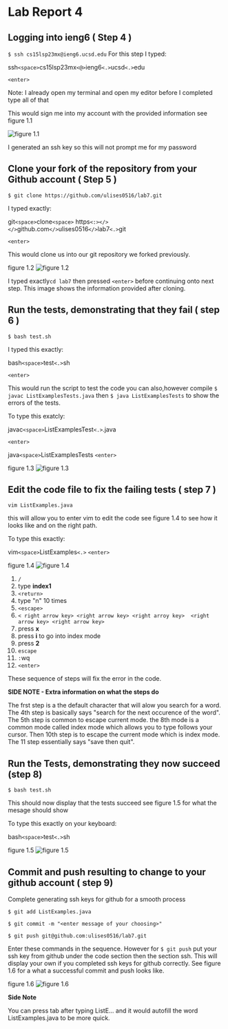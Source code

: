 # Lab Report 4

## Logging into ieng6 ( Step 4 ) 

```$ ssh cs15lsp23mx@ieng6.ucsd.edu```
For this step I typed:

ssh```<space>```cs15lsp23mx```<@>```ieng6```<.>```ucsd```<.>```edu

```<enter>```

Note: I already open my terminal and open my editor before I completed type all of that 


This would sign me into my account with the provided 
information see figure 1.1 


![figure 1.1](https://github.com/ulises0516/cse15l-lab-reports/assets/125671517/cb30db03-c7aa-479d-bef3-90b63f68f4a4)

I generated an ssh key so this will not prompt me for my password 

## Clone your fork of the repository from your Github account ( Step 5 )
```$ git clone https://github.com/ulises0516/lab7.git```

I typed exactly:

git```<space>```clone```<space>``` https```<:></></>```github.com```</>```ulises0516```</>```lab7```<.>```git

```<enter>```

This would clone us into our git repository we forked previously.

figure 1.2
![figure 1.2](https://github.com/ulises0516/cse15l-lab-reports/assets/125671517/cf59dd92-40f7-4466-874f-f1d133120c3c)



I typed exactly```cd lab7``` then pressed ```<enter>``` before continuing onto next step. This image shows the information provided after cloning. 

## Run the tests, demonstrating that they fail ( step 6 )

```$ bash test.sh```

I typed this exactly:

bash```<space>```test```<.>```sh

```<enter>```

This would run the script to test the code you can also,however compile
```$ javac ListExamplesTests.java``` then ```$ java ListExamplesTests``` to show the errors of the tests.

To type this exatcly:

javac```<space>```ListExamplesTest```<.>```.java 

```<enter>```

java```<space>```ListExamplesTests
```<enter>```


figure 1.3
![figure 1.3](https://github.com/ulises0516/cse15l-lab-reports/assets/125671517/0d2e248d-31d8-4a5a-93f2-27ea43b24a89)



## Edit the code file to fix the failing tests ( step 7 )

```vim ListExamples.java```

this will allow you to enter vim to edit the code see figure 1.4 to see how it looks like and on the right path.

To type this exactly:

vim```<space>```ListExamples```<.>```
```<enter>```

figure 1.4
![figure 1.4](https://github.com/ulises0516/cse15l-lab-reports/assets/125671517/45e031fa-e198-4e66-ad05-2a617725238a)


1. ```/``` 
2. type **index1**
3. ```<return>```
4. type "n" 10 times 
5.  ```<escape>```
6.  ```< right arrow key> <right arrow key> <right arroy key>  <right arrow key> <right arrow key>```
7.  press **x**
8.  press **i** to go into index mode
9.  press **2**
10.  ```escape```
11.  ```:```wq
12.  ```<enter>```

These sequence of steps will fix the error in the code.

**SIDE NOTE - Extra information on what the steps do** 

The frst step is a the default character that will alow you search for a word. The 4th step is basically says "search for the next occurence of the word". The 5th step is common to escape current mode. the 8th mode is a common mode called index mode which allows you to type follows your cursor. Then 10th step is to escape the current mode which is index mode. The 11 step essentially says "save then quit".

## Run the Tests, demonstrating they now succeed (step 8)

```$ bash test.sh```

This should now display that the tests succeed see figure 1.5 for what the mesage should show 

To type this exactly on your keyboard:

bash```<space>```test```<.>```sh


figure 1.5
![figure 1.5](https://github.com/ulises0516/cse15l-lab-reports/assets/125671517/1195582d-4737-4ca4-97fa-5966cfe7c254)


## Commit and push resulting to change to your github account ( step 9)

Complete generating ssh keys for github for a smooth process 

```$ git add ListExamples.java```

```$ git commit -m "<enter message of your choosing>"```

```$ git push git@github.com:ulises0516/lab7.git```

Enter these commands in the sequence. However for ```$ git push``` put your ssh key from github under the code section then the section ssh. This will display your own if you completed ssh keys for github correctly. See figure 1.6 for a what a successful commit and push looks like.


figure 1.6
![figure 1.6](https://github.com/ulises0516/cse15l-lab-reports/assets/125671517/7249e5dd-6aa6-44de-b425-8fb11ab42b62)


**Side Note**

You can press tab after typing ListE... and it would autofill the word ListExamples.java to be more quick.
























